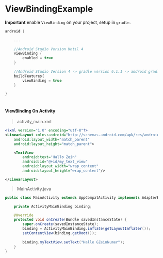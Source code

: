 # ViewBindingExample

**Important** enable `ViewBinding` on your project, setup in `gradle`.

```gradle
android {

    ...
    
    //Android Studio Version Until 4
    viewBinding {
        enabled = true
    }
    
    //Android Studio Version 4 -> gradle version 6.1.1 -> android gradle plugin version 4.0.0
    buildFeatures{
        viewBinding = true
    }

}
```
#
#### ViewBinding On Activity

> activity_main.xml

```xml
<?xml version="1.0" encoding="utf-8"?>
<LinearLayout xmlns:android="http://schemas.android.com/apk/res/android"
    android:layout_width="match_parent"
    android:layout_height="match_parent">

    <TextView
        android:text="Hallo Zein"
        android:id="@+id/my_text_view"
        android:layout_width="wrap_content"
        android:layout_height="wrap_content"/>

</LinearLayout>
```

> MainActivity.java

```java
public class MainActivity extends AppCompatActivity implements AdapterRVMultiType.MyOnClick {

    private ActivityMainBinding binding;

    @Override
    protected void onCreate(Bundle savedInstanceState) {
        super.onCreate(savedInstanceState);
        binding = ActivityMainBinding.inflate(getLayoutInflater());
        setContentView(binding.getRoot());
        
        binding.myTextView.setText("Hallo GZeinNumer");
    }
}
```